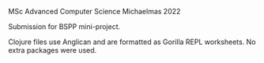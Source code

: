 MSc Advanced Computer Science
Michaelmas 2022

Submission for BSPP mini-project.

Clojure files use Anglican and are formatted as Gorilla REPL worksheets. No extra packages were used.